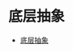 # 底层抽象
<!--ts-->
* [底层抽象](#底层抽象)

<!-- Created by https://github.com/ekalinin/github-markdown-toc -->
<!-- Added by: kuanhsiaokuo, at: Thu Jun 23 14:40:34 CST 2022 -->

<!--te-->